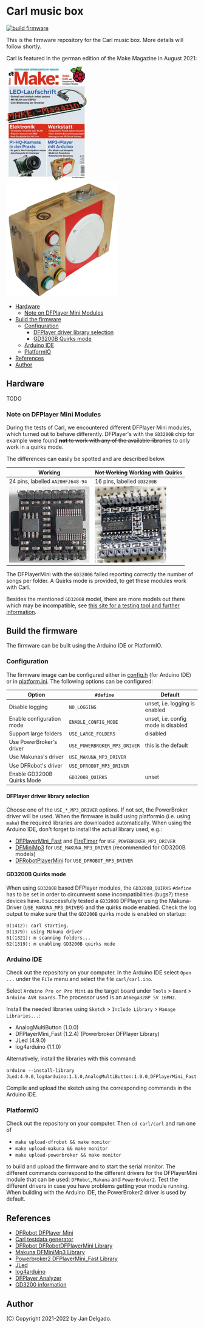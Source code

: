 # Carl music box

[![build firmware](https://github.com/jandelgado/carl/actions/workflows/build.yml/badge.svg)](https://github.com/jandelgado/carl/actions/workflows/build.yml)

This is the firmware repository for the Carl music box. More details will
follow shortly.

Carl is featured in the german edition of the Make Magazine in August 2021:

<p float="left">
<img src=".images/make_04_21.jpg" height=300>
<img src=".images/carl.jpg" height=300 alt="carl music box">
</p>

<!-- vim-markdown-toc GFM -->

* [Hardware](#hardware)
    * [Note on DFPlayer Mini Modules](#note-on-dfplayer-mini-modules)
* [Build the firmware](#build-the-firmware)
    * [Configuration](#configuration)
        * [DFPlayer driver library selection](#dfplayer-driver-library-selection)
        * [GD3200B Quirks mode](#gd3200b-quirks-mode)
    * [Arduino IDE](#arduino-ide)
    * [PlatformIO](#platformio)
* [References](#references)
* [Author](#author)

<!-- vim-markdown-toc -->

## Hardware

TODO

### Note on DFPlayer Mini Modules

During the tests of Carl, we encountered different DFPlayer Mini modules, which
turned out to behave differently. DFPlayer's with the `GD3200B` chip for example
were found ~~**not** to work with any of the available libraries~~ to only work
in a quirks mode.

The differences can easily be spotted and are described below.

| Working                                                 | ~~Not Working~~ Working with Quirks                    |
|---------------------------------------------------------|--------------------------------------------------------|
| 24 pins, labelled `AA20HFJ648-94`                       | 16 pins, labelled `GD3200B`                            |
| <img src=".images/dfplayer_mini_good.jpg" height="200"> | <img src=".images/dfplayer_mini_bad.jpg" height="200"> |

The DFPlayerMini with the `GD3200B` failed reporting correctly the number of
songs per folder. A Quirks mode is provided, to get these modules work with
Carl.

Besides the mentioned `GD3200B` model, there are more models out there which
may be incompatible, see [this site for a testing tool and further
information](https://github.com/ghmartin77/DFPlayerAnalyzer).

## Build the firmware

The firmware can be built using the Arduino IDE or PlatformIO.

### Configuration

The firmware image can be configured either in [config.h](carl/config.h) (for Arduino IDE) or
in [platform.ini](carl/platform.ini). The following options can be configured:

| Option                     | `#define`                    | Default                             |
|----------------------------|------------------------------|-------------------------------------|
| Disable logging            | `NO_LOGGING`                 | unset, i.e. logging is enabled      |
| Enable configuration mode  | `ENABLE_CONFIG_MODE`         | unset, i.e. config mode is disabled |
| Support large folders      | `USE_LARGE_FOLDERS`          | disabled                            |
| Use PowerBroker's driver   | `USE_POWERBROKER_MP3_DRIVER` | this is the default                 |
| Use Makunas's driver       | `USE_MAKUNA_MP3_DRIVER`      |                                     |
| Use DFRobot's driver       | `USE_DFROBOT_MP3_DRIVER`     |                                     |
| Enable GD3200B Quirks Mode | `GD3200B_QUIRKS`             | unset                               |

#### DFPlayer driver library selection

Choose one of the `USE_*_MP3_DRIVER` options. If not set, the PowerBroker
driver will be used. When the firmware is build using platformio (i.e. using
`make`) the required libraries are downloaded automatically.  When using the
Arduino IDE, don't forget to install the actual library used, e.g.:
* [DFPlayerMini_Fast](https://github.com/PowerBroker2/DFPlayerMini_Fast) and [FireTimer](https://github.com/PowerBroker2/FireTimer) for `USE_POWEBROKER_MP3_DRIVER`
* [DFMiniMp3](https://github.com/Makuna/DFMiniMp3) for `USE_MAKUNA_MP3_DRIVER` (recommended for GD3200B models)
* [DFRobotPlayerMini](https://github.com/DFRobot/DFRobotDFPlayerMini) for `USE_DFROBOT_MP3_DRIVER`

#### GD3200B Quirks mode

When using `GD3200B` based DFPlayer modules, the `GD3200B_QUIRKS` `#define` has
to be set in order to circumvent some incompatibilities (bugs?) these devices
have.  I successfully tested a `GD3200B` DFPlayer using the Makuna-Driver
(`USE_MAKUNA_MP3_DRIVER`) and the quirks mode enabled. Check the log output
to make sure that the `GD3200B` quirks mode is enabled on startup:

```
0(1412): carl starting.
0(1379): using Makuna driver
61(1321): m scanning folders...
62(1319): m enabling GD3200B quirks mode
```

### Arduino IDE

Check out the repository on your computer. In the Arduino IDE select `Open ...`
under the `File` menu and select the file `carl/carl.ino`.

Select `Arduino Pro or Pro Mini` as the target board under `Tools` > `Board` >
`Arduino AVR Boards`. The processor used is an `Atmega328P 5V 16MHz`.

Install the needed libraries using `Sketch` > `Include Library` > `Manage Libraries...`:
* AnalogMultiButton (1.0.0)
* DFPlayerMini_Fast (1.2.4) (Powerbroker DFPlayer Library)
* JLed (4.9.0)
* log4arduino (1.1.0)

Alternatively, install the libraries with this command:
```
arduino --install-library JLed:4.9.0,log4arduino:1.1.0,AnalogMultiButton:1.0.0,DFPlayerMini_Fast:1.2.4,FireTimer:1.0.5
```

Compile and upload the sketch using the corresponding commands in the Arduino
IDE.

### PlatformIO

Check out the repository on your computer. Then `cd carl/carl` and run one of

* `make upload-dfrobot && make monitor`
* `make upload-makuna && make monitor`
* `make upload-powerbroker && make monitor`

to build and upload the firmware and to start the serial monitor. The different
commands correspond to the different drivers for the DFPlayerMini module that
can be used: `DFRobot`, `Makuna` and `PowerBroker2`. Test the different drivers
in case you have problems getting your module running. When building with
the Arduino IDE, the PowerBroker2 driver is used by default.

## References

* [DFRobot DFPlayer Mini]()
* [Carl testdata generator](https://github.com/jandelgado/carl-testdata/)
* [DFRobot DFRobotDFPlayerMini Library](https://github.com/DFRobot/DFRobotDFPlayerMini)
* [Makuna DFMiniMp3 Library](https://github.com/Makuna/DFMiniMp3)
* [Powerbroker2 DFPlayerMini_Fast Library](https://github.com/PowerBroker2/DFPlayerMini_Fast)
* [JLed](https://github.com/jandelgado/jled)
* [log4arduino](https://github.com/jandelgado/log4arduino)
* [DFPlayer Analyzer](https://github.com/ghmartin77/DFPlayerAnalyzer)
* [GD3200 information](https://discourse.voss.earth/t/dfplayer-verschiedene-versionen/681/178)

## Author

(C) Copyright 2021-2022 by Jan Delgado.


